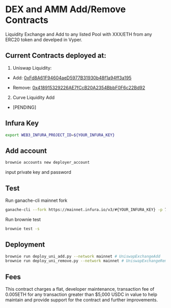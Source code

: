 # DEX and AMM Add/Remove Contracts
Liquidity Exchange and Add to any listed Pool with XXX/ETH from any ERC20 token and develped in Vyper.

## Current Contracts deployed at:
1. Uniswap Liquidity:
  * Add: [0xFd8A61F94604aeD5977B31930b48f1a94ff3a195](https://etherscan.io/address/0xFd8A61F94604aeD5977B31930b48f1a94ff3a195)

  * Remove: [0x418915329226AE7fCcB20A2354BbbF0F6c22Bd92](https://etherscan.io/address/0x418915329226AE7fCcB20A2354BbbF0F6c22Bd92)


2. Curve Liquidity Add
* [PENDING]

## Infura Key
```bash
export WEB3_INFURA_PROJECT_ID=${YOUR_INFURA_KEY}
```

## Add account
```bash
brownie accounts new deployer_account
```

input private key and password


## Test
Run ganache-cli mainnet fork

```bash
ganache-cli --fork https://mainnet.infura.io/v3/#{YOUR_INFURA_KEY} -p 7545 -e 10000
```

Run brownie test

```bash
brownie test -s
```

## Deployment
```bash
brownie run deploy_uni_add.py --network mainnet # UniswapExchangeAdd
brownie run deploy_uni_remove.py --network mainnet # UniswapExchangeRemove
```

## Fees
This contract charges a flat, developer maintenance, transaction fee of 0.005ETH for any transaction greater than $5,000 USDC in value to help maintain and provide support for the contract and further improvements.